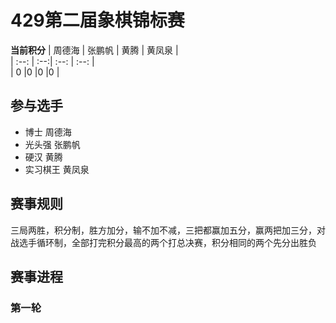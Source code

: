 # 429第二届象棋锦标赛 

**当前积分** 
|  周德海   |  张鹏帆  | 黄腾 | 黄凤泉 |    
|  :--: |  :--:| :--:  | :--:     |    
|   0     |0        |0     |0      |    
 
##  参与选手
 * 博士  周德海  
 * 光头强 张鹏帆 
 * 硬汉 黄腾 
 * 实习棋王 黄凤泉  
 
 
## 赛事规则  
 
三局两胜，积分制，胜方加分，输不加不减，三把都赢加五分，赢两把加三分，对战选手循环制，全部打完积分最高的两个打总决赛，积分相同的两个先分出胜负

## 赛事进程 

### 第一轮  
